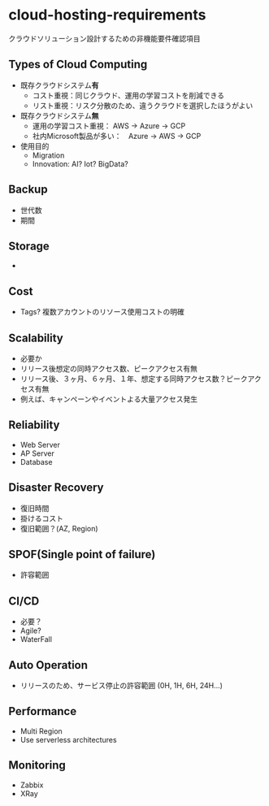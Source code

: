 # cloud-hosting-requirements
クラウドソリューション設計するための非機能要件確認項目

## Types of Cloud Computing
* 既存クラウドシステム**有**
  * コスト重視：同じクラウド、運用の学習コストを削減できる
  * リスト重視：リスク分散のため、違うクラウドを選択したほうがよい
* 既存クラウドシステム**無**
  * 運用の学習コスト重視： AWS -> Azure -> GCP
  * 社内Microsoft製品が多い：　Azure -> AWS -> GCP
* 使用目的
  * Migration
  * Innovation: AI? Iot? BigData?

## Backup
* 世代数
* 期間

## Storage
* 

## Cost
* Tags? 複数アカウントのリソース使用コストの明確

## 

## Scalability
* 必要か
* リリース後想定の同時アクセス数、ピークアクセス有無
* リリース後、３ヶ月、６ヶ月、１年、想定する同時アクセス数？ピークアクセス有無
* 例えば、キャンペーンやイベントよる大量アクセス発生

## Reliability
* Web Server
* AP Server
* Database

## Disaster Recovery
* 復旧時間
* 掛けるコスト
* 復旧範囲？(AZ, Region)

## SPOF(Single point of failure)
* 許容範囲

## CI/CD
* 必要？
* Agile?
* WaterFall

## Auto Operation
* リリースのため、サービス停止の許容範囲 (0H, 1H, 6H, 24H...)

## Performance
* Multi Region
* Use serverless architectures

## Monitoring
* Zabbix
* XRay

